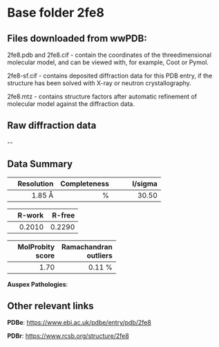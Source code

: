 # Base folder 2fe8

## Files downloaded from wwPDB:

2fe8.pdb and 2fe8.cif - contain the coordinates of the threedimensional molecular model, and can be viewed with, for example, Coot or Pymol.

2fe8-sf.cif - contains deposited diffraction data for this PDB entry, if the structure has been solved with X-ray or neutron crystallography.

2fe8.mtz - contains structure factors after automatic refinement of molecular model against the diffraction data.

## Raw diffraction data

--<br> 

## Data Summary
|   | Resolution | Completeness| I/sigma |
|---|-------------:|----------------:|--------------:|
|   |1.85 Å|      %|<img width=50/>30.50|

|   | **R-work**| **R-free**   
|---|-------------:|----------------:|           
||  0.2010|  0.2290|

|   |**MolProbity<br>score**| **Ramachandran<br>outliers** 
|---|-------------:|----------------:|
||  1.70|  0.11 %|

**Auspex Pathologies**: 

 

## Other relevant links 
**PDBe**:  https://www.ebi.ac.uk/pdbe/entry/pdb/2fe8
 
**PDBr**: https://www.rcsb.org/structure/2fe8 

